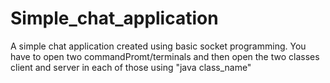 # Simple_chat_application
A simple chat application created using basic socket programming. You have to open two commandPromt/terminals and then open the two classes client and server in each of those using "java class_name"

